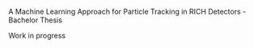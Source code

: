 A Machine Learning Approach for Particle Tracking in RICH Detectors - Bachelor Thesis

Work in progress
